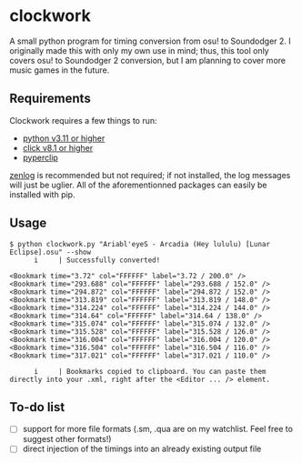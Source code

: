 # clockwork
A small python program for timing conversion from osu! to Soundodger 2. I originally made this with only my own use in mind; thus, this tool only covers osu! to Soundodger 2 conversion, but I am planning to cover more music games in the future.

## Requirements
Clockwork requires a few things to run:
- [python v3.11 or higher](https://www.python.org/)
- [click v8.1 or higher](https://click.palletsprojects.com/en/8.1.x/)
- [pyperclip](https://pypi.org/project/pyperclip/)

[zenlog](https://github.com/ManufacturaInd/python-zenlog) is recommended but not required; if not installed, the log messages will just be uglier.
All of the aforementionned  packages can easily be installed with pip.

## Usage
```
$ python clockwork.py "Ariabl'eyeS - Arcadia (Hey lululu) [Lunar Eclipse].osu" --show
      i     | Successfully converted!

<Bookmark time="3.72" col="FFFFFF" label="3.72 / 200.0" />
<Bookmark time="293.688" col="FFFFFF" label="293.688 / 152.0" />
<Bookmark time="294.872" col="FFFFFF" label="294.872 / 152.0" />
<Bookmark time="313.819" col="FFFFFF" label="313.819 / 148.0" />
<Bookmark time="314.224" col="FFFFFF" label="314.224 / 144.0" />
<Bookmark time="314.64" col="FFFFFF" label="314.64 / 138.0" />
<Bookmark time="315.074" col="FFFFFF" label="315.074 / 132.0" />
<Bookmark time="315.528" col="FFFFFF" label="315.528 / 126.0" />
<Bookmark time="316.004" col="FFFFFF" label="316.004 / 120.0" />
<Bookmark time="316.504" col="FFFFFF" label="316.504 / 116.0" />
<Bookmark time="317.021" col="FFFFFF" label="317.021 / 110.0" />

      i     | Bookmarks copied to clipboard. You can paste them directly into your .xml, right after the <Editor ... /> element.
```

## To-do list
- [ ] support for more file formats (.sm, .qua are on my watchlist. Feel free to suggest other formats!)
- [ ] direct injection of the timings into an already existing output file
